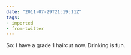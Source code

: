 ```yaml
---
date: "2011-07-29T21:19:11Z"
tags:
- imported
- from-twitter
---
```

So: I have a grade 1 haircut now. Drinking is fun.
